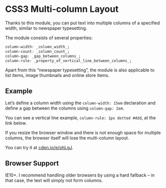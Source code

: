 CSS3 Multi-column Layout
========================

Thanks to this module, you can put text into multiple columns of a specified
width, similar to newspaper typesetting.

The module consists of several properties:

```css
column-width: _column_width_;
column-count: _column_count_;
column-gap: _gap_between_columns_;
column-rule: _property_of_vertical_line_between_columns_;
```

Apart from this “newspaper typesetting”, the module is also applicable to list
items, image thumbnails and online store items.

Example
-------

Let’s define a column width using the `column-width: 15em` declaration and
define a gap between the columns using `column-gap: 2em`.

You can see a vertical line example, `column-rule: 1px dotted #ddd`, at the link
below.

If you resize the browser window and there is not enough space for multiple
columns, the browser itself will lose the multi-column layout.

You can try it at [cdpn.io/e/ohLgJ](http://cdpn.io/e/ohLgJ).

Browser Support
---------------

IE10+. I recommend handling older browsers by using a hard fallback – in that
case, the text will simply not form columns.

